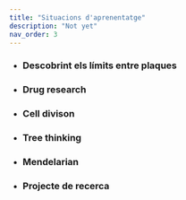 ```yaml
---
title: "Situacions d'aprenentatge"
description: "Not yet"
nav_order: 3
---
```


- ### Descobrint els límits entre plaques
- ### Drug research
- ### Cell divison
- ### Tree thinking
- ### Mendelarian
- ### Projecte de recerca
